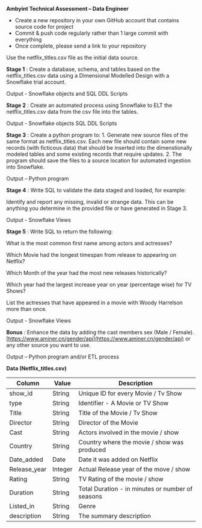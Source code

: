 **Ambyint Technical Assessment – Data Engineer**

* Create a new repository in your own GitHub account that contains source code for project
* Commit & push code regularly rather than 1 large commit with everything
* Once complete, please send a link to your repository

Use the netflix_titles.csv file as the initial data source.

**Stage 1** : Create a database, schema, and tables based on the netflix_titles.csv data using a Dimensional Modelled Design with a Snowflake trial account.

Output - Snowflake objects and SQL DDL Scripts

**Stage 2** : Create an automated process using Snowflake to ELT the netflix_titles.csv data from the csv file into the tables. 

Output - Snowflake objects SQL DDL Scripts 

**Stage 3** : Create a python program to:
    1. Generate new source files of the same format as netflix_titles.csv.  Each new file should contain some new records (with ficticous data) that should be inserted into the dimenstionally modeled tables and some existing records that require updates.
    2. The program should save the files to a source location for automated ingestion into Snowflake. 

Output – Python program

**Stage 4** : Write SQL to validate the data staged and loaded, for example:

Identify and report any missing, invalid or strange data. This can be anything you determine in the provided file or have generated in Stage 3. 

Output - Snowflake Views

**Stage 5** : Write SQL to return the following:

What is the most common first name among actors and actresses?

Which Movie had the longest timespan from release to appearing on Netflix?

Which Month of the year had the most new releases historically?

Which year had the largest increase year on year (percentage wise) for TV Shows?

List the actresses that have appeared in a movie with Woody Harrelson more than once.

Output - Snowflake Views

**Bonus** : Enhance the data by adding the cast members sex (Male / Female). [https://www.aminer.cn/gender/api](https://www.aminer.cn/gender/api) or any other source you want to use.

Output – Python program and/or ETL process

**Data (Netflix\_titles.csv)**

| **Column** | **Value** | **Description** |
| --- | --- | --- |
| show\_id | String | Unique ID for every Movie / Tv Show |
| type | String | Identifier - A Movie or TV Show |
| Title | String | Title of the Movie / Tv Show |
| Director | String | Director of the Movie |
| Cast | String | Actors involved in the movie / show |
| Country | String | Country where the movie / show was produced |
| Date\_added | Date | Date it was added on Netflix |
| Release\_year | Integer | Actual Release year of the move / show |
| Rating | String | TV Rating of the movie / show |
| Duration | String | Total Duration - in minutes or number of seasons |
| Listed\_in | String | Genre |
| description | String | The summary description |
